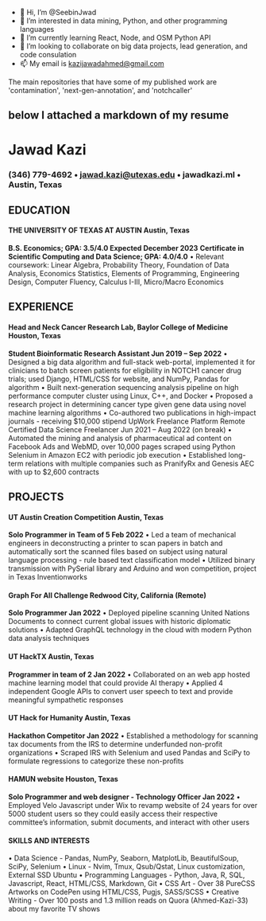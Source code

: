 - 👋 Hi, I’m @SeebinJwad
- 👀 I’m interested in data mining, Python, and other programming languages
- 🌱 I’m currently learning React, Node, and OSM Python API
- 💞️ I’m looking to collaborate on big data projects, lead generation, and code consulation
- 📫 My email is kazijawadahmed@gmail.com

The main repositories that have some of my published work are 'contamination', 'next-gen-annotation', and 'notchcaller'

<!---
SeebinJwad/SeebinJwad is a ✨ special ✨ repository because its `README.md` (this file) appears on your GitHub profile.
You can click the Preview link to take a look at your changes.
--->
## **below I attached a markdown of my resume**
#
# Jawad Kazi
### (346) 779-4692 • jawad.kazi@utexas.edu • jawadkazi.ml • Austin, Texas
## EDUCATION
#### THE UNIVERSITY OF TEXAS AT AUSTIN Austin, Texas
**B.S. Economics; GPA: 3.5/4.0 Expected December 2023**
**Certificate in Scientific Computing and Data Science; GPA: 4.0/4.0**
• Relevant coursework: Linear Algebra, Probability Theory, Foundation of Data Analysis, Economics Statistics, Elements
of Programming, Engineering Design, Computer Fluency, Calculus I-III, Micro/Macro Economics
## EXPERIENCE
#### Head and Neck Cancer Research Lab, Baylor College of Medicine Houston, Texas
**Student Bioinformatic Research Assistant Jun 2019 – Sep 2022**
• Designed a big data algorithm and full-stack web-portal, implemented it for clinicians to batch screen patients for
eligibility in NOTCH1 cancer drug trials; used Django, HTML/CSS for website, and NumPy, Pandas for algorithm
• Built next-generation sequencing analysis pipeline on high performance computer cluster using Linux, C++, and Docker
• Proposed a research project in determining cancer type given gene data using novel machine learning algorithms
• Co-authored two publications in high-impact journals - receiving $10,000 stipend
UpWork Freelance Platform Remote
Certified Data Science Freelancer Jun 2021 – Aug 2022 (on break)
• Automated the mining and analysis of pharmaceutical ad content on Facebook Ads and WebMD, over 10,000 pages
scraped using Python Selenium in Amazon EC2 with periodic job execution
• Established long-term relations with multiple companies such as PranifyRx and Genesis AEC with up to $2,600 contracts
## PROJECTS
#### UT Austin Creation Competition Austin, Texas
**Solo Programmer in Team of 5 Feb 2022**
• Led a team of mechanical engineers in deconstructing a printer to scan papers in batch and automatically sort the
scanned files based on subject using natural language processing - rule based text classification model
• Utilized binary transmission with PySerial library and Arduino and won competition, project in Texas Inventionworks
#### Graph For All Challenge Redwood City, California (Remote)
**Solo Programmer Jan 2022**
• Deployed pipeline scanning United Nations Documents to connect current global issues with historic diplomatic solutions
• Adapted GraphQL technology in the cloud with modern Python data analysis techniques
#### UT HackTX Austin, Texas
**Programmer in team of 2 Jan 2022**
• Collaborated on an web app hosted machine learning model that could provide AI therapy
• Applied 4 independent Google APIs to convert user speech to text and provide meaningful sympathetic responses
#### UT Hack for Humanity Austin, Texas
**Hackathon Competitor Jan 2022**
• Established a methodology for scanning tax documents from the IRS to determine underfunded non-profit organizations
• Scraped IRS with Selenium and used Pandas and SciPy to formulate regressions to categorize these non-profits
#### HAMUN website Houston, Texas
**Solo Programmer and web designer - Technology Officer Jan 2022**
• Employed Velo Javascript under Wix to revamp website of 24 years for over 5000 student users so they could easily
access their respective committee’s information, submit documents, and interact with other users
#### SKILLS AND INTERESTS
• Data Science - Pandas, NumPy, Seaborn, MatplotLib, BeautifulSoup, SciPy, Selenium
• Linux - Nvim, Tmux, Qsub/Qstat, Linux customization, External SSD Ubuntu
• Programming Languages - Python, Java, R, SQL, Javascript, React, HTML/CSS, Markdown, Git
• CSS Art - Over 38 PureCSS Artworks on CodePen using HTML/CSS, Pugjs, SASS/SCSS
• Creative Writing - Over 100 posts and 1.3 million reads on Quora (Ahmed-Kazi-33) about my favorite TV shows
